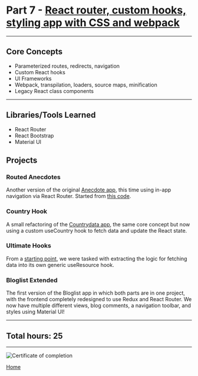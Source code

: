 # Part 7 - [React router, custom hooks, styling app with CSS and webpack](https://fullstackopen.com/en/part7/)

---

## Core Concepts

- Parameterized routes, redirects, navigation
- Custom React hooks
- UI Frameworks
- Webpack, transpilation, loaders, source maps, minification
- Legacy React class components

---

## Libraries/Tools Learned

- React Router
- React Bootstrap
- Material UI

## Projects

### Routed Anecdotes

Another version of the original [Anecdote app](https://github.com/jcmsmith/Full-Stack-open/tree/main/part1/anecdotes), this time using in-app navigation via React Router. Started from [this code](https://github.com/fullstack-hy2020/routed-anecdotes).

### Country Hook

A small refactoring of the [Countrydata app](https://github.com/jcmsmith/Full-Stack-open/tree/main/Part2/countrydata), the same core concept but now using a custom useCountry hook to fetch data and update the React state.

### Ultimate Hooks

From a [starting point](https://github.com/fullstack-hy2020/ultimate-hooks), we were tasked with extracting the logic for fetching data into its own generic useResource hook.

### Bloglist Extended

The first version of the Bloglist app in which both parts are in one project, with the frontend completely redesigned to use Redux and React Router. We now have multiple different views, blog comments, a navigation toolbar, and styles using Material UI!

---

## Total hours: 25

---

![Certificate of completion](https://imgur.com/xfaUVfs.png)

[Home](https://github.com/jcmsmith/Full-Stack-open)
